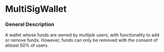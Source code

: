 # MultiSigWallet
### General Description
 A wallet whose funds are owned by multiple users, with functionality to add or remove funds. However, funds can only be removed with the consent of atleast 50% of users.
